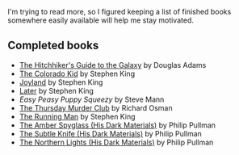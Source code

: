 <!--
  # This file is distributed under under the Creative Commons
  # Attribution 4.0 International License. To view a copy of this
  # license, please visit <http://creativecommons.org/licenses/by/4.0/>.

  title: 'Book List: 2021 Edition'
  twigTemplate: .templates/base-note.html.twig
-->

I'm trying to read more, so I figured keeping a list of finished
books somewhere easily available will help me stay motivated.


## Completed books

  - [The Hitchhiker's Guide to the Galaxy][1] by Douglas Adams
  - [The Colorado Kid][2] by Stephen King
  - [Joyland][3] by Stephen King
  - [Later][4] by Stephen King
  - *Easy Peasy Puppy Squeezy* by Steve Mann
  - [The Thursday Murder Club][5] by Richard Osman
  - [The Running Man][6] by Stephen King
  - [The Amber Spyglass (His Dark Materials)][7] by Philip Pullman
  - [The Subtle Knife (His Dark Materials)][8] by Philip Pullman
  - [The Northern Lights (His Dark Materials)][9] by Philip Pullman

[1]: <https://en.wikipedia.org/wiki/The_Hitchhiker%27s_Guide_to_the_Galaxy_(novel)>
[2]: <https://en.wikipedia.org/wiki/The_Colorado_Kid>
[3]: <https://en.wikipedia.org/wiki/Joyland_(King_novel)>
[4]: <https://en.wikipedia.org/wiki/Later_(novel)>
[5]: <https://en.wikipedia.org/wiki/The_Thursday_Murder_Club>
[6]: <https://en.wikipedia.org/wiki/The_Running_Man_(novel)>
[7]: <https://en.wikipedia.org/wiki/The_Amber_Spyglass>
[8]: <https://en.wikipedia.org/wiki/The_Subtle_Knife>
[9]: <https://en.wikipedia.org/wiki/Northern_Lights_(Pullman_novel)>
